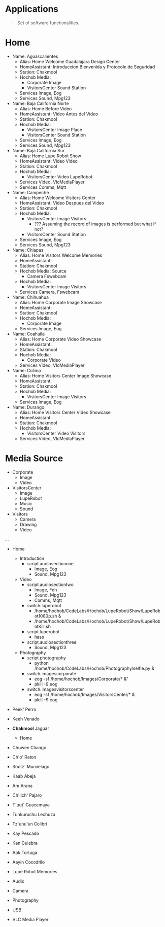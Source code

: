 # Applications

> Set of software functionalities.

# Home

- Name: Aguascalientes
  - Alias: Home Welcome Guadalajara Design Center
  - HomeAssistant: Introduccion Bienvenida y Protocolo de Seguridad
  - Station: Chakmool
  - Hochob Media:
    - Corporate Image
    - VisitorsCenter Sound Station
  - Services Image, Eog
  - Services Sound, Mpg123
- Name: Baja California Norte
  - Alias: Home Before Video
  - HomeAssistant: Video Antes del Video
  - Station: Chakmool
  - Hochob Media:
    - VisitorsCenter Image Place
    - VisitorsCenter Sound Station
  - Services Image, Eog
  - Services Sound, Mpg123
- Name: Baja California Sur
  - Alias: Home Lupe Robot Show
  - HomeAssistant: Video Video
  - Station: Chakmool
  - Hochob Media:
    - VisitorsCenter Video LupeRobot
  - Services Video, VlcMediaPlayer
  - Services Comms, Mqtt
- Name: Campeche
  - Alias: Home Welcome Visitors Center
  - HomeAssistant: Video Despues del Video
  - Station: Chakmool
  - Hochob Media:
    - VisitorsCenter Image Visitors
      - ??? Assuming the record of images is performed but what if not?
    - VisitorsCenter Sound Station
  - Services Image, Eog
  - Services Sound, Mpg123
- Name: Chiapas
  - Alias: Home Visitors Welcome Memories
  - HomeAssistant:
  - Station: Chakmool
  - Hochob Media: Source
    - Camera Fswebcam
  - Hochob Media:
    - VisitorsCenter Image Visitors
  - Services Camera, Fswebcam
- Name: Chihuahua
  - Alias: Home Corporate Image Showcase
  - HomeAssistant: 
  - Station: Chakmool
  - Hochob Media:
    - Corporate Image
  - Services Image, Eog
- Name: Coahuila
  - Alias: Home Corporate Video Showcase
  - HomeAssistant: 
  - Station: Chakmool
  - Hochob Media:
    - Corporate Video
  - Services Video, VlcMediaPlayer
- Name: Colima
  - Alias: Home Visitors Center Image Showcase
  - HomeAssistant: 
  - Station: Chakmool
  - Hochob Media:
    - VisitorsCenter Image Visitors
  - Services Image, Eog
- Name: Durango
  - Alias: Home Visitors Center Video Showcase
  - HomeAssistant: 
  - Station: Chakmool
  - Hochob Media:
    - VisitorsCenter Video Visitors
  - Services Video, VlcMediaPlayer

# Media Source 

- Corporate
  - Image
  - Video
- VisitorsCenter
  - Image
  - LupeRobot
  - Music
  - Sound
- Visitors
  - Camera
  - Drawing
  - Video

...

- Home
  - Introduction
    - script.audiosectionone
      - Image, Eog
      - Sound, Mpg123
  - Video
    - script.audiosectiontwo
      - Image, Feh
      - Sound, Mpg123
      - Comms, Mqtt
    - switch.luperobot
      - /home/hochob/CodeLabs/Hochob/LupeRobot/Show/LupeRobot1080p.sh &
      - /home/hochob/CodeLabs/Hochob/LupeRobot/Show/LupeRobotKill.sh
    - script.luperobot
      - hass
    - script.audiosectionthree
      - Sound, Mpg123
  - Photography
    - script.photography
      - python /home/hochob/CodeLabs/Hochob/Photography/selfie.py &
    - switch.imagescorporate
      - eog -sf /home/hochob/Images/Corporate/* &"
      - pkill -9 eog
    - switch.imagesvisitorscenter
      - eog -sf /home/hochob/Images/VisitorsCenter/* &
      - pkill -9 eog


- Peek' Perro
- Keeh Venado
- __Chakmool__ Jaguar
  - Home
- Chuwen Chango
- Ch'o' Raton
- Sootz' Murcielago
- Kaab Abeja
- Am Arana
- Ch'iich' Pajaro
- T'uut' Guacamaya
- Tunkuruchu Lechuza
- Tz'unu'un Colibri
- Kay Pescado
- Kan Culebra
- Aak Tortuga
- Aayin Cocodrilo

- Lupe Robot Memories
- Audio
- Camera
- Photography
- USB
- VLC Media Player

